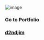 ![image](https://user-images.githubusercontent.com/73438276/198062926-e12fe851-1fd0-4227-ae2c-9790319d04d9.png)

### Go to Portfolio
### [d2ndjim](https://d2ndjim.tech/)
